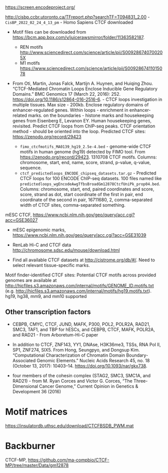 

https://screen.encodeproject.org/

http://cisbp.ccbr.utoronto.ca/TFreport.php?searchTF=T094831_2.00 - `CisBP_2022_02_24_4_13_pm` - Homo Sapiens CTCF downloaded


- Motif files can be downloaded from https://bcm.app.box.com/v/juicerawsmirror/folder/11363582187.
    - REN motifs http://www.sciencedirect.com/science/article/pii/S009286740700205X
    - M1 motifs https://www.sciencedirect.com/science/article/pii/S0092867411015078

- From Oti, Martin, Jonas Falck, Martijn A. Huynen, and Huiqing Zhou. “CTCF-Mediated Chromatin Loops Enclose Inducible Gene Regulatory Domains.” BMC Genomics 17 (March 22, 2016): 252. https://doi.org/10.1186/s12864-016-2516-6. - CTCF loops investigation in multiple tissues. Max size - 200kb. Enclose regulatory domains of enhancer-regulated genes. Within loops - enrichment in enhancer-related marks. on the boundaries - histone marks and housekeeping genes from Eisenberg E, Levanon EY. Human housekeeping genes, revisited. Predict CTCF loops from ChIP-seq peaks. CTCF orientation method - should be oriented into the loop. Predicted CTCF sites: https://zenodo.org/record/29423
    - `fimo_ctcfmotifs_MA0139_hg19_2.5e-4.bed` - genome-wide CTCF motifs in human genome (hg19) detected by FIMO tool. From https://zenodo.org/record/29423. 1310708 CTCF motifs. Columns: chromosome, start, end, name, score, strand, p-value, q-value, sequence.
    - `ctcf_predictedloops_ENCODE_chipseq_datasets.tar.gz` - Predicted CTCF loops for 100 ENCODE ChIP-seq datasets. 100 files named like `predictedloops_wgEncodeAwgTfbsBroadGm12878CtcfUniPk_prop04.bed`. Columns: chromosome, start, end, paired coordinates and score, score, strand as dot, start coordinate of the first in pair, end coordinate of the second in pair, 16711680, 2, comma-separated width of CTCF sites, comma-separated something.

 mESC CTCF, https://www.ncbi.nlm.nih.gov/geo/query/acc.cgi?acc=GSE36027
- mESC epigenomic marks, https://www.ncbi.nlm.nih.gov/geo/query/acc.cgi?acc=GSE31039

- RenLab Hi-C and CTCF data http://chromosome.sdsc.edu/mouse/download.html

- Find all available CTCF datasets at http://cistrome.org/db/#/. Need to select relevant tissue-specific marks.

 Motif finder-identified CTCF sites: Potential CTCF motifs across provided genomes are available at http://hicfiles.s3.amazonaws.com/internal/motifs/GENOME_ID.motifs.txt (e.g. http://hicfiles.s3.amazonaws.com/internal/motifs/hg19.motifs.txt). hg19, hg38, mm9, and mm10 supported

## Other transcription factors

- CEBPB, CMYC, CTCF, JUND, MAFK, P300, POL2, POLR2A, RAD21, SMC3, TAF1, and TBP for hESCs, and CEBPB, CTCF, MAFK, POLR2A, and RAD21 - From Arboretum-Hi-C paper

- In addition to CTCF, ZNF143, YY1, DNAse, H3K36me3, TSSs, RNA Pol II, SP1, ZNF274, SIX5. From Hong, Seungpyo, and Dongsup Kim. “Computational Characterization of Chromatin Domain Boundary-Associated Genomic Elements.” Nucleic Acids Research 45, no. 18 (October 13, 2017): 10403–14. https://doi.org/10.1093/nar/gkx738.

- four members of the cohesin complex (STAG2, SMC3, SMC1A, and RAD21) - from M. Ryan Corces and Victor G. Corces, “The Three-Dimensional Cancer Genome,” Current Opinion in Genetics & Development 36 (2016)

# Motif matrices

https://insulatordb.uthsc.edu/download/CTCFBSDB_PWM.mat

# Backburner

CTCF-MP, https://github.com/ma-compbio/CTCF-MP/tree/master/Data/gm12878


